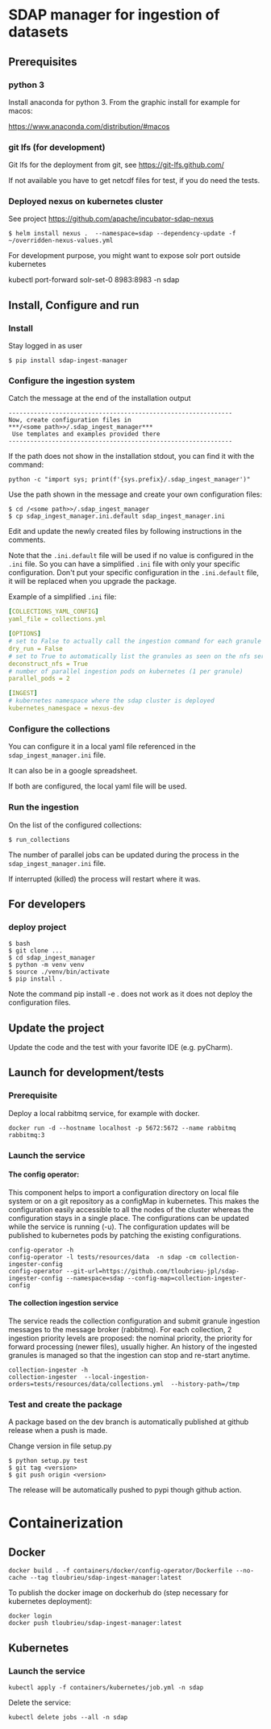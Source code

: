 # SDAP manager for ingestion of datasets

## Prerequisites

### python 3

Install anaconda for python 3. From the graphic install for example for macos:

https://www.anaconda.com/distribution/#macos

### git lfs (for development)

Git lfs for the deployment from git, see https://git-lfs.github.com/

If not available you have to get netcdf files for test, if you do need the tests.

### Deployed nexus on kubernetes cluster

See project https://github.com/apache/incubator-sdap-nexus

    $ helm install nexus .  --namespace=sdap --dependency-update -f ~/overridden-nexus-values.yml 

For development purpose, you might want to expose solr port outside kubernetes

   kubectl port-forward solr-set-0 8983:8983 -n sdap 

## Install, Configure and run

### Install

Stay logged in as user

    $ pip install sdap-ingest-manager


### Configure the ingestion system
                            
Catch the message at the end of the installation output

    --------------------------------------------------------------
    Now, create configuration files in
    ***/<some path>>/.sdap_ingest_manager***
     Use templates and examples provided there
    --------------------------------------------------------------

If the path does not show in the installation stdout, you can find it with the command:

    python -c "import sys; print(f'{sys.prefix}/.sdap_ingest_manager')"


Use the path shown in the message and create your own configuration files:

    $ cd /<some path>>/.sdap_ingest_manager
    $ cp sdap_ingest_manager.ini.default sdap_ingest_manager.ini
    
Edit and update the newly created files by following instructions in the comments.

Note that the `.ini.default` file will be used if no value is configured in the `.ini` file. So you can have a simplified `.ini` file with only your specific configuration.
Don't put your specific configuration in the `.ini.default` file, it will be replaced when you upgrade the package.

Example of a simplified `.ini` file:

```yaml
[COLLECTIONS_YAML_CONFIG]
yaml_file = collections.yml

[OPTIONS]
# set to False to actually call the ingestion command for each granule
dry_run = False
# set to True to automatically list the granules as seen on the nfs server when they are mounted on the local file system.
deconstruct_nfs = True
# number of parallel ingestion pods on kubernetes (1 per granule)
parallel_pods = 2

[INGEST]
# kubernetes namespace where the sdap cluster is deployed
kubernetes_namespace = nexus-dev

```


### Configure the collections

You can configure it in a local yaml file referenced in the `sdap_ingest_manager.ini` file.

It can also be in a google spreadsheet.

If both are configured, the local yaml file will be used.



### Run the ingestion 

On the list of the configured collections:

    $ run_collections

The number of parallel jobs can be updated during the process in the `sdap_ingest_manager.ini` file.

If interrupted (killed) the process will restart where it was.

 
## For developers

### deploy project

    $ bash
    $ git clone ...
    $ cd sdap_ingest_manager
    $ python -m venv venv
    $ source ./venv/bin/activate
    $ pip install .
    
Note the command pip install -e . does not work as it does not deploy the configuration files.

## Update the project

Update the code and the test with your favorite IDE (e.g. pyCharm).

## Launch for development/tests

### Prerequisite

Deploy a local rabbitmq service, for example with docker.

    docker run -d --hostname localhost -p 5672:5672 --name rabbitmq rabbitmq:3
   
   
### Launch the service

#### The config operator:

This component helps to import a configuration directory on local file system or on a git repository as a configMap in kubernetes.
This makes the configuration easily accessible to all the nodes of the cluster whereas the configuration stays in a single place.
The configurations can be updated while the service is running (-u). The configuration updates will be published to kubernetes pods by patching the existing configurations.

    config-operator -h
    config-operator -l tests/resources/data  -n sdap -cm collection-ingester-config
    config-operator --git-url=https://github.com/tloubrieu-jpl/sdap-ingester-config --namespace=sdap --config-map=collection-ingester-config

#### The collection ingestion service

The service reads the collection configuration and submit granule ingestion messages to the message broker (rabbitmq).
For each collection, 2 ingestion priority levels are proposed: the nominal priority, the priority for forward processing (newer files), usually higher. 
An history of the ingested granules is managed so that the ingestion can stop and re-start anytime.

    collection-ingester -h
    collection-ingester  --local-ingestion-orders=tests/resources/data/collections.yml  --history-path=/tmp


### Test and create the package

A package based on the dev branch is automatically published at github release when a push is made. 


Change version in file setup.py 

    $ python setup.py test
    $ git tag <version>
    $ git push origin <version>
    
The release will be automatically pushed to pypi though github action.



# Containerization

## Docker

    docker build . -f containers/docker/config-operator/Dockerfile --no-cache --tag tloubrieu/sdap-ingest-manager:latest
        
To publish the docker image on dockerhub do (step necessary for kubernetes deployment):

    docker login
    docker push tloubrieu/sdap-ingest-manager:latest
    
## Kubernetes
    
### Launch the service

    kubectl apply -f containers/kubernetes/job.yml -n sdap
    
Delete the service: 

    kubectl delete jobs --all -n sdap
    
    

    

    
    
    
 
    
    





